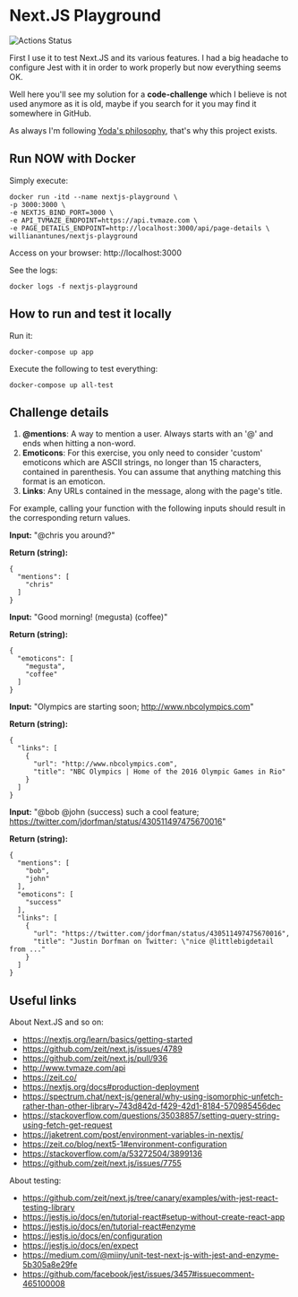 # Next.JS Playground

![Actions Status](https://github.com/willianantunes/nextjs-playground/workflows/Build+and+publish/badge.svg)

First I use it to test Next.JS and its various features. I had a big headache to configure Jest with it in order to work properly but now everything seems OK. 

Well here you'll see my solution for a **code-challenge** which I believe is not used anymore as it is old, maybe if you search for it you may find it somewhere in GitHub.

As always I'm following [Yoda's philosophy](https://github.com/be-dev-yes/yoda), that's why this project exists.

## Run NOW with Docker

Simply execute:

    docker run -itd --name nextjs-playground \
    -p 3000:3000 \
    -e NEXTJS_BIND_PORT=3000 \
    -e API_TVMAZE_ENDPOINT=https://api.tvmaze.com \
    -e PAGE_DETAILS_ENDPOINT=http://localhost:3000/api/page-details \
    willianantunes/nextjs-playground

Access on your browser: http://localhost:3000

See the logs:

    docker logs -f nextjs-playground

## How to run and test it locally

Run it:

    docker-compose up app
    
Execute the following to test everything:

    docker-compose up all-test

## Challenge details

1. **@mentions**: A way to mention a user. Always starts with an '@' and ends when hitting a non-word.
2. **Emoticons**: For this exercise, you only need to consider 'custom' emoticons which are ASCII strings, no longer than 15 characters, contained in parenthesis. You can assume that anything matching this format is an emoticon.
3. **Links**: Any URLs contained in the message, along with the page's title.

For example, calling your function with the following inputs should result in the corresponding return values.

**Input:** "@chris you around?"

**Return (string):**

    {
      "mentions": [
        "chris"
      ]
    }


**Input:** "Good morning! (megusta) (coffee)"

**Return (string):**

    {
      "emoticons": [
        "megusta",
        "coffee"
      ]
    }


**Input:** "Olympics are starting soon; http://www.nbcolympics.com"

**Return (string):**

    {
      "links": [
        {
          "url": "http://www.nbcolympics.com",
          "title": "NBC Olympics | Home of the 2016 Olympic Games in Rio"
        }
      ]
    }


**Input:** "@bob @john (success) such a cool feature; https://twitter.com/jdorfman/status/430511497475670016"

**Return (string):**

    {
      "mentions": [
        "bob",
        "john"
      ],
      "emoticons": [
        "success"
      ],
      "links": [
        {
          "url": "https://twitter.com/jdorfman/status/430511497475670016",
          "title": "Justin Dorfman on Twitter: \"nice @littlebigdetail from ..."
        }
      ]
    }

## Useful links

About Next.JS and so on:

- https://nextjs.org/learn/basics/getting-started
- https://github.com/zeit/next.js/issues/4789
- https://github.com/zeit/next.js/pull/936
- http://www.tvmaze.com/api
- https://zeit.co/
- https://nextjs.org/docs#production-deployment
- https://spectrum.chat/next-js/general/why-using-isomorphic-unfetch-rather-than-other-library~743d842d-f429-42d1-8184-570985456dec
- https://stackoverflow.com/questions/35038857/setting-query-string-using-fetch-get-request
- https://jaketrent.com/post/environment-variables-in-nextjs/
- https://zeit.co/blog/next5-1#environment-configuration
- https://stackoverflow.com/a/53272504/3899136
- https://github.com/zeit/next.js/issues/7755

About testing:

- https://github.com/zeit/next.js/tree/canary/examples/with-jest-react-testing-library
- https://jestjs.io/docs/en/tutorial-react#setup-without-create-react-app
- https://jestjs.io/docs/en/tutorial-react#enzyme
- https://jestjs.io/docs/en/configuration
- https://jestjs.io/docs/en/expect
- https://medium.com/@miiny/unit-test-next-js-with-jest-and-enzyme-5b305a8e29fe
- https://github.com/facebook/jest/issues/3457#issuecomment-465100008
